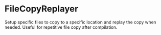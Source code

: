 # FileCopyReplayer
 Setup specific files to copy to a specific location and replay the copy when needed. Useful for repetitive file copy after compilation.
